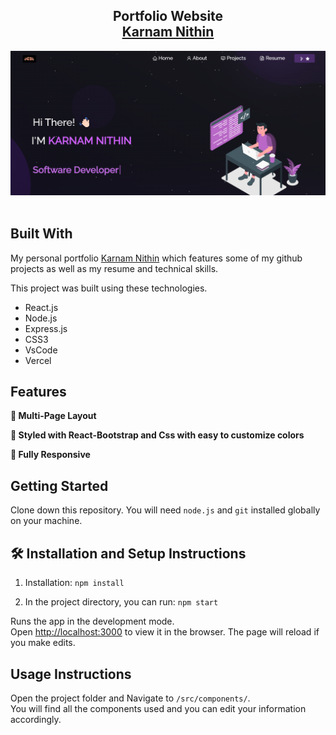 <h2 align="center">
  Portfolio Website<br/>
  <a href="https://nithin-portfolio-one.vercel.app/" target="_blank">Karnam Nithin</a>
</h2>
<div align="center">
  <img alt="Demo" src="./Images/readme-img.png" />
</div>
<br/>

## Built With

My personal portfolio <a href="https://nithin-portfolio-one.vercel.app/" target="_blank">Karnam Nithin</a> which features some of my github projects as well as my resume and technical skills.<br/>

This project was built using these technologies.

- React.js
- Node.js
- Express.js
- CSS3
- VsCode
- Vercel

## Features

**📖 Multi-Page Layout**

**🎨 Styled with React-Bootstrap and Css with easy to customize colors**

**📱 Fully Responsive**

## Getting Started

Clone down this repository. You will need `node.js` and `git` installed globally on your machine.

## 🛠 Installation and Setup Instructions

1. Installation: `npm install`

2. In the project directory, you can run: `npm start`

Runs the app in the development mode.\
Open [http://localhost:3000](http://localhost:3000) to view it in the browser.
The page will reload if you make edits.

## Usage Instructions

Open the project folder and Navigate to `/src/components/`. <br/>
You will find all the components used and you can edit your information accordingly.
